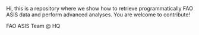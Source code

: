 Hi, this is a repository where we show how to retrieve programmatically FAO ASIS data and perform advanced analyses. 
You are welcome to contribute! 

FAO ASIS Team @ HQ 

